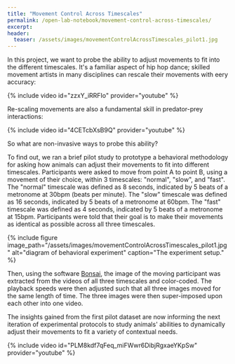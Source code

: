 ```yaml
---
title: "Movement Control Across Timescales"
permalink: /open-lab-notebook/movement-control-across-timescales/
excerpt: 
header:
  teaser: /assets/images/movementControlAcrossTimescales_pilot1.jpg
---
```


In this project, we want to probe the ability to adjust movements to fit into the different timescales. It's a familiar aspect of hip hop dance; skilled movement artists in many disciplines can rescale their movements with eery accuracy: 

{% include video id="zzxY_iRRFIo" provider="youtube" %}

Re-scaling movements are also a fundamental skill in predator-prey interactions: 

{% include video id="4CETcbXsB9Q" provider="youtube" %}

So what are non-invasive ways to probe this ability?

To find out, we ran a brief pilot study to prototype a behavioral methodology for asking how animals can adjust their movements to fit into different timescales. Participants were asked to move from point A to point B, using a movement of their choice, within 3 timescales: "normal", "slow", and "fast". The "normal" timescale was defined as 8 seconds, indicated by 5 beats of a metronome at 30bpm (beats per minute). The "slow" timescale was defined as 16 seconds, indicated by 5 beats of a metronome at 60bpm. The "fast" timescale was defined as 4 seconds, indicated by 5 beats of a metronome at 15bpm. Participants were told that their goal is to make their movements as identical as possible across all three timescales. 

{% include figure image_path="/assets/images/movementControlAcrossTimescales_pilot1.jpg" alt="diagram of behavioral experiment" caption="The experiment setup." %}

Then, using the software <a href="https://bitbucket.org/horizongir/bonsai">Bonsai</a>, the image of the moving participant was extracted from the videos of all three timescales and color-coded. The playback speeds were then adjusted such that all three images moved for the same length of time. The three images were then super-imposed upon each other into one video. 

The insights gained from the first pilot dataset are now informing the next iteration of experimental protocols to study animals' abilities to dynamically adjust their movements to fit a variety of contextual needs. 

{% include video id="PLM8kdf7qFeq_miFWwr6DibjRgxaeYKpSw" provider="youtube" %}
